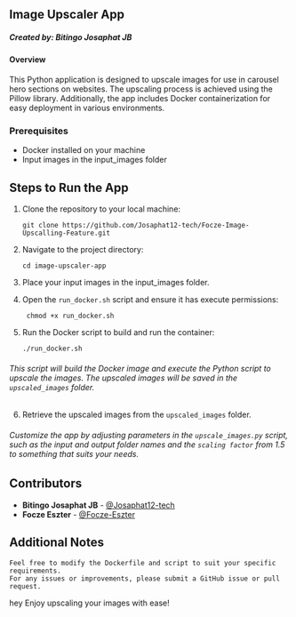 ## Image Upscaler App

##### Created by: Bitingo Josaphat JB
#### Overview

This Python application is designed to upscale images for use in carousel hero sections on websites. The upscaling process is achieved using the Pillow library. Additionally, the app includes Docker containerization for easy deployment in various environments.
### Prerequisites

* Docker installed on your machine
* Input images in the input_images folder

## Steps to Run the App

1) Clone the repository to your local machine:
   
       git clone https://github.com/Josaphat12-tech/Focze-Image-Upscalling-Feature.git

2) Navigate to the project directory:

       cd image-upscaler-app

3) Place your input images in the input_images folder.

4) Open the `run_docker.sh` script and ensure it has execute permissions:

        chmod +x run_docker.sh

5) Run the Docker script to build and run the container:

       ./run_docker.sh
###### This script will build the Docker image and execute the Python script to upscale the images. The upscaled images will be saved in the `upscaled_images` folder.

6) Retrieve the upscaled images from the `upscaled_images` folder.

###### Customize the app by adjusting parameters in the `upscale_images.py` script, such as the input and output folder names and the `scaling factor` from 1.5 to something that suits your needs.


## Contributors

- **Bitingo Josaphat JB** - [@Josaphat12-tech](https://github.com/Josaphat12-tech)
- **Focze Eszter** - [@Focze-Eszter](https://github.com/Focze-Eszter)

## Additional Notes

    Feel free to modify the Dockerfile and script to suit your specific requirements.
    For any issues or improvements, please submit a GitHub issue or pull request.

hey  Enjoy upscaling your images with ease!

